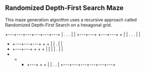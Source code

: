 ## Randomized Depth-First Search Maze

This maze generation algorithm uses a recursive approach called Randomized Depth-First Search on a hexagonal grid.

+---+---+---+---+---+---+
| .   .   . |           |
+---+---+   +---+---+   +
|       | .   .   . |   |
+   +---+---+---+   +   +
|               | . |   |
+   +---+---+   +   +   +
|   |   |       | . |   |
+   +   +   +---+   +   +
|       |         .   . |
+---+---+---+---+---+---+
